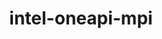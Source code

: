 ---
title: "intel-oneapi-mpi"
layout: cache
categories: [package, develop]
meta: {"versions": ["2021.13.1", "2021.14.0"], "compilers": ["gcc@=12.4.0", "oneapi@=2024.1.0", "oneapi@=2024.2.1"], "oss": ["amzn2", "ubuntu22.04"], "platforms": ["linux"], "targets": ["x86_64_v3", "x86_64_v4"], "stacks": ["aws-pcluster-x86_64_v4", "e4s-oneapi", "root"], "num_specs": 10, "num_specs_by_stack": {"aws-pcluster-x86_64_v4": 8, "root": 10, "e4s-oneapi": 2}}
spec_details: [{"hash": "tgscj3fhum4bgfllf36sf2sipo7sxszw", "compiler": "gcc@=12.4.0", "versions": ["2021.14.0"], "os": "amzn2", "platform": "linux", "target": "x86_64_v3", "variants": ["build_system=generic", "~classic-names", "+envmods", "+external-libfabric", "+generic-names", "~ilp64"], "stacks": ["aws-pcluster-x86_64_v4", "root"], "size": "-", "tarball": "https://binaries.spack.io/develop/build_cache/linux-amzn2-x86_64_v3/gcc-12.4.0/intel-oneapi-mpi-2021.14.0/linux-amzn2-x86_64_v3-gcc-12.4.0-intel-oneapi-mpi-2021.14.0-tgscj3fhum4bgfllf36sf2sipo7sxszw.spack"}, {"hash": "y6coaged2oy5ljo3h4letgau7l6f4jbq", "compiler": "gcc@=12.4.0", "versions": ["2021.13.1"], "os": "amzn2", "platform": "linux", "target": "x86_64_v3", "variants": ["build_system=generic", "~classic-names", "+envmods", "+external-libfabric", "+generic-names", "~ilp64"], "stacks": ["aws-pcluster-x86_64_v4", "root"], "size": "-", "tarball": "https://binaries.spack.io/develop/build_cache/linux-amzn2-x86_64_v3/gcc-12.4.0/intel-oneapi-mpi-2021.13.1/linux-amzn2-x86_64_v3-gcc-12.4.0-intel-oneapi-mpi-2021.13.1-y6coaged2oy5ljo3h4letgau7l6f4jbq.spack"}, {"hash": "xh5epdie2z5cx3idkcsq4akam7vjxjyp", "compiler": "oneapi@=2024.1.0", "versions": ["2021.14.0"], "os": "amzn2", "platform": "linux", "target": "x86_64_v3", "variants": ["build_system=generic", "~classic-names", "+envmods", "+external-libfabric", "+generic-names", "~ilp64"], "stacks": ["aws-pcluster-x86_64_v4", "root"], "size": "-", "tarball": "https://binaries.spack.io/develop/build_cache/linux-amzn2-x86_64_v3/oneapi-2024.1.0/intel-oneapi-mpi-2021.14.0/linux-amzn2-x86_64_v3-oneapi-2024.1.0-intel-oneapi-mpi-2021.14.0-xh5epdie2z5cx3idkcsq4akam7vjxjyp.spack"}, {"hash": "ibja5fwavnttoa2xdhlevk2rbrz6dboj", "compiler": "oneapi@=2024.1.0", "versions": ["2021.13.1"], "os": "amzn2", "platform": "linux", "target": "x86_64_v3", "variants": ["build_system=generic", "~classic-names", "+envmods", "+external-libfabric", "+generic-names", "~ilp64"], "stacks": ["aws-pcluster-x86_64_v4", "root"], "size": "-", "tarball": "https://binaries.spack.io/develop/build_cache/linux-amzn2-x86_64_v3/oneapi-2024.1.0/intel-oneapi-mpi-2021.13.1/linux-amzn2-x86_64_v3-oneapi-2024.1.0-intel-oneapi-mpi-2021.13.1-ibja5fwavnttoa2xdhlevk2rbrz6dboj.spack"}, {"hash": "jmw6yrxdtmb67fjz2h2vsoybc5ev5s67", "compiler": "gcc@=12.4.0", "versions": ["2021.13.1"], "os": "amzn2", "platform": "linux", "target": "x86_64_v4", "variants": ["build_system=generic", "~classic-names", "+envmods", "+external-libfabric", "+generic-names", "~ilp64"], "stacks": ["aws-pcluster-x86_64_v4", "root"], "size": "-", "tarball": "https://binaries.spack.io/develop/build_cache/linux-amzn2-x86_64_v4/gcc-12.4.0/intel-oneapi-mpi-2021.13.1/linux-amzn2-x86_64_v4-gcc-12.4.0-intel-oneapi-mpi-2021.13.1-jmw6yrxdtmb67fjz2h2vsoybc5ev5s67.spack"}, {"hash": "gtbvngzqyowcdzmk7klkrhyeypyjcnqf", "compiler": "gcc@=12.4.0", "versions": ["2021.14.0"], "os": "amzn2", "platform": "linux", "target": "x86_64_v4", "variants": ["build_system=generic", "~classic-names", "+envmods", "+external-libfabric", "+generic-names", "~ilp64"], "stacks": ["aws-pcluster-x86_64_v4", "root"], "size": "-", "tarball": "https://binaries.spack.io/develop/build_cache/linux-amzn2-x86_64_v4/gcc-12.4.0/intel-oneapi-mpi-2021.14.0/linux-amzn2-x86_64_v4-gcc-12.4.0-intel-oneapi-mpi-2021.14.0-gtbvngzqyowcdzmk7klkrhyeypyjcnqf.spack"}, {"hash": "whpo7k4p5ftymz3xjidxmfwwkjtuvho4", "compiler": "oneapi@=2024.1.0", "versions": ["2021.13.1"], "os": "amzn2", "platform": "linux", "target": "x86_64_v4", "variants": ["build_system=generic", "~classic-names", "+envmods", "+external-libfabric", "+generic-names", "~ilp64"], "stacks": ["aws-pcluster-x86_64_v4", "root"], "size": "-", "tarball": "https://binaries.spack.io/develop/build_cache/linux-amzn2-x86_64_v4/oneapi-2024.1.0/intel-oneapi-mpi-2021.13.1/linux-amzn2-x86_64_v4-oneapi-2024.1.0-intel-oneapi-mpi-2021.13.1-whpo7k4p5ftymz3xjidxmfwwkjtuvho4.spack"}, {"hash": "r2u7gmr6ioi3piwgia6aiagn4wgjxomz", "compiler": "oneapi@=2024.1.0", "versions": ["2021.14.0"], "os": "amzn2", "platform": "linux", "target": "x86_64_v4", "variants": ["build_system=generic", "~classic-names", "+envmods", "+external-libfabric", "+generic-names", "~ilp64"], "stacks": ["aws-pcluster-x86_64_v4", "root"], "size": "-", "tarball": "https://binaries.spack.io/develop/build_cache/linux-amzn2-x86_64_v4/oneapi-2024.1.0/intel-oneapi-mpi-2021.14.0/linux-amzn2-x86_64_v4-oneapi-2024.1.0-intel-oneapi-mpi-2021.14.0-r2u7gmr6ioi3piwgia6aiagn4wgjxomz.spack"}, {"hash": "6m64h625q4x5skdxaa5n6q7tibag537h", "compiler": "oneapi@=2024.2.1", "versions": ["2021.13.1"], "os": "ubuntu22.04", "platform": "linux", "target": "x86_64_v3", "variants": ["build_system=generic", "~classic-names", "+envmods", "~external-libfabric", "~generic-names", "~ilp64"], "stacks": ["e4s-oneapi", "root"], "size": "-", "tarball": "https://binaries.spack.io/develop/build_cache/linux-ubuntu22.04-x86_64_v3/oneapi-2024.2.1/intel-oneapi-mpi-2021.13.1/linux-ubuntu22.04-x86_64_v3-oneapi-2024.2.1-intel-oneapi-mpi-2021.13.1-6m64h625q4x5skdxaa5n6q7tibag537h.spack"}, {"hash": "zjw2u2merdl7zg6pwwcc6gojmyjgzz2e", "compiler": "oneapi@=2024.2.1", "versions": ["2021.14.0"], "os": "ubuntu22.04", "platform": "linux", "target": "x86_64_v3", "variants": ["build_system=generic", "~classic-names", "+envmods", "~external-libfabric", "~generic-names", "~ilp64"], "stacks": ["e4s-oneapi", "root"], "size": "-", "tarball": "https://binaries.spack.io/develop/build_cache/linux-ubuntu22.04-x86_64_v3/oneapi-2024.2.1/intel-oneapi-mpi-2021.14.0/linux-ubuntu22.04-x86_64_v3-oneapi-2024.2.1-intel-oneapi-mpi-2021.14.0-zjw2u2merdl7zg6pwwcc6gojmyjgzz2e.spack"}]
---